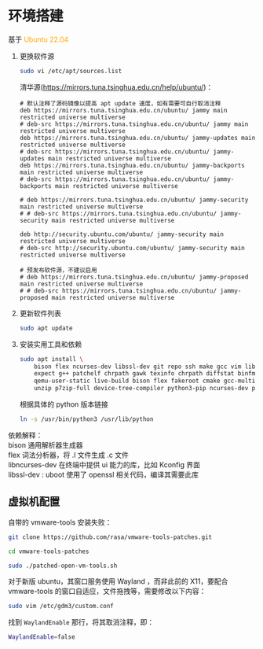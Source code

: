 # 环境搭建

基于 <font color="orange">Ubuntu 22.04</font>  

1. 更换软件源
    ```sh
    sudo vi /etc/apt/sources.list
    ```

     清华源(https://mirrors.tuna.tsinghua.edu.cn/help/ubuntu/)：
    ```
    # 默认注释了源码镜像以提高 apt update 速度，如有需要可自行取消注释
    deb https://mirrors.tuna.tsinghua.edu.cn/ubuntu/ jammy main restricted universe multiverse
    # deb-src https://mirrors.tuna.tsinghua.edu.cn/ubuntu/ jammy main restricted universe multiverse
    deb https://mirrors.tuna.tsinghua.edu.cn/ubuntu/ jammy-updates main restricted universe multiverse
    # deb-src https://mirrors.tuna.tsinghua.edu.cn/ubuntu/ jammy-updates main restricted universe multiverse
    deb https://mirrors.tuna.tsinghua.edu.cn/ubuntu/ jammy-backports main restricted universe multiverse
    # deb-src https://mirrors.tuna.tsinghua.edu.cn/ubuntu/ jammy-backports main restricted universe multiverse
    
    # deb https://mirrors.tuna.tsinghua.edu.cn/ubuntu/ jammy-security main restricted universe multiverse
    # # deb-src https://mirrors.tuna.tsinghua.edu.cn/ubuntu/ jammy-security main restricted universe multiverse
    
    deb http://security.ubuntu.com/ubuntu/ jammy-security main restricted universe multiverse
    # deb-src http://security.ubuntu.com/ubuntu/ jammy-security main restricted universe multiverse
    
    # 预发布软件源，不建议启用
    # deb https://mirrors.tuna.tsinghua.edu.cn/ubuntu/ jammy-proposed main restricted universe multiverse
    # # deb-src https://mirrors.tuna.tsinghua.edu.cn/ubuntu/ jammy-proposed main restricted universe multiverse
    ```


2. 更新软件列表
    ```sh
    sudo apt update
    ```

3. 安装实用工具和依赖
    ```sh
    sudo apt install \
        bison flex ncurses-dev libssl-dev git repo ssh make gcc vim libssl-dev u-boot-tools\
        expect g++ patchelf chrpath gawk texinfo chrpath diffstat binfmt-support liblz4-tool \
        qemu-user-static live-build bison flex fakeroot cmake gcc-multilib g++-multilib \
        unzip p7zip-full device-tree-compiler python3-pip ncurses-dev python3-pyelftools python2
    ```
    
    根据具体的 python 版本链接
    ```sh
    ln -s /usr/bin/python3 /usr/lib/python
    ```
    
    

依赖解释：  
bison 通用解析器生成器  
flex 词法分析器，将 .l 文件生成 .c 文件  
libncurses-dev 在终端中提供 ui 能力的库，比如 Kconfig 界面  
libssl-dev : uboot 使用了 openssl 相关代码，编译其需要此库  

## 虚拟机配置

自带的 vmware-tools 安装失败：

```sh
git clone https://github.com/rasa/vmware-tools-patches.git
```

```sh
cd vmware-tools-patches
```

```sh
sudo ./patched-open-vm-tools.sh
```



对于新版 ubuntu，其窗口服务使用 Wayland ，而非此前的 X11，要配合 vmware-tools 的窗口自适应，文件拖拽等，需要修改以下内容：

```sh
sudo vim /etc/gdm3/custom.conf
```

找到 `WaylandEnable` 那行，将其取消注释，即：

```sh
WaylandEnable=false
```





